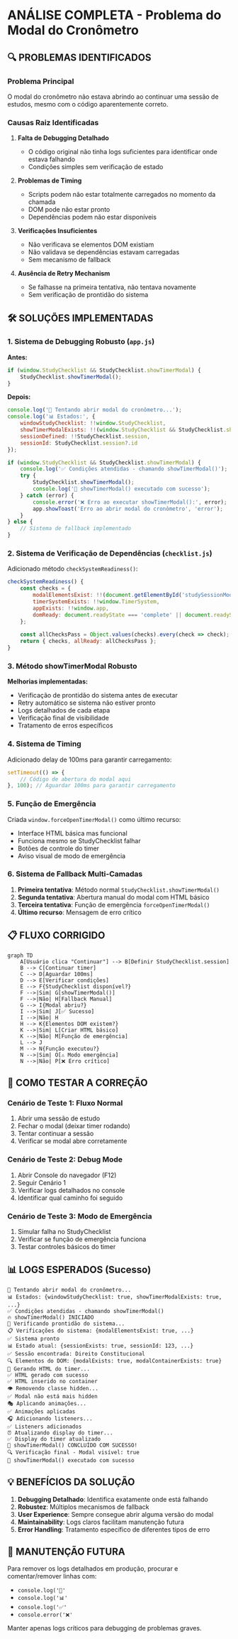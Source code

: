 # ANÁLISE COMPLETA - Problema do Modal do Cronômetro

## 🔍 PROBLEMAS IDENTIFICADOS

### Problema Principal
O modal do cronômetro não estava abrindo ao continuar uma sessão de estudos, mesmo com o código aparentemente correto.

### Causas Raiz Identificadas

1. **Falta de Debugging Detalhado**
   - O código original não tinha logs suficientes para identificar onde estava falhando
   - Condições simples sem verificação de estado

2. **Problemas de Timing**
   - Scripts podem não estar totalmente carregados no momento da chamada
   - DOM pode não estar pronto
   - Dependências podem não estar disponíveis

3. **Verificações Insuficientes**
   - Não verificava se elementos DOM existiam
   - Não validava se dependências estavam carregadas
   - Sem mecanismo de fallback

4. **Ausência de Retry Mechanism**
   - Se falhasse na primeira tentativa, não tentava novamente
   - Sem verificação de prontidão do sistema

## 🛠️ SOLUÇÕES IMPLEMENTADAS

### 1. Sistema de Debugging Robusto (`app.js`)

**Antes:**
```javascript
if (window.StudyChecklist && StudyChecklist.showTimerModal) {
    StudyChecklist.showTimerModal();
}
```

**Depois:**
```javascript
console.log('🎯 Tentando abrir modal do cronômetro...');
console.log('📊 Estados:', {
    windowStudyChecklist: !!window.StudyChecklist,
    showTimerModalExists: !!(window.StudyChecklist && StudyChecklist.showTimerModal),
    sessionDefined: !!StudyChecklist.session,
    sessionId: StudyChecklist.session?.id
});

if (window.StudyChecklist && StudyChecklist.showTimerModal) {
    console.log('✅ Condições atendidas - chamando showTimerModal()');
    try {
        StudyChecklist.showTimerModal();
        console.log('🎉 showTimerModal() executado com sucesso');
    } catch (error) {
        console.error('❌ Erro ao executar showTimerModal():', error);
        app.showToast('Erro ao abrir modal do cronômetro', 'error');
    }
} else {
    // Sistema de fallback implementado
}
```

### 2. Sistema de Verificação de Dependências (`checklist.js`)

Adicionado método `checkSystemReadiness()`:
```javascript
checkSystemReadiness() {
    const checks = {
        modalElementsExist: !!(document.getElementById('studySessionModal') && document.getElementById('studySessionModalContainer')),
        timerSystemExists: !!window.TimerSystem,
        appExists: !!window.app,
        domReady: document.readyState === 'complete' || document.readyState === 'interactive'
    };
    
    const allChecksPass = Object.values(checks).every(check => check);
    return { checks, allReady: allChecksPass };
}
```

### 3. Método showTimerModal Robusto

**Melhorias implementadas:**
- Verificação de prontidão do sistema antes de executar
- Retry automático se sistema não estiver pronto
- Logs detalhados de cada etapa
- Verificação final de visibilidade
- Tratamento de erros específicos

### 4. Sistema de Timing

Adicionado delay de 100ms para garantir carregamento:
```javascript
setTimeout(() => {
    // Código de abertura do modal aqui
}, 100); // Aguardar 100ms para garantir carregamento
```

### 5. Função de Emergência

Criada `window.forceOpenTimerModal()` como último recurso:
- Interface HTML básica mas funcional
- Funciona mesmo se StudyChecklist falhar
- Botões de controle do timer
- Aviso visual de modo de emergência

### 6. Sistema de Fallback Multi-Camadas

1. **Primeira tentativa**: Método normal `StudyChecklist.showTimerModal()`
2. **Segunda tentativa**: Abertura manual do modal com HTML básico
3. **Terceira tentativa**: Função de emergência `forceOpenTimerModal()`
4. **Último recurso**: Mensagem de erro crítico

## 📋 FLUXO CORRIGIDO

```mermaid
graph TD
    A[Usuário clica "Continuar"] --> B[Definir StudyChecklist.session]
    B --> C[Continuar timer]
    C --> D[Aguardar 100ms]
    D --> E[Verificar condições]
    E --> F{StudyChecklist disponível?}
    F -->|Sim| G[showTimerModal()]
    F -->|Não| H[Fallback Manual]
    G --> I{Modal abriu?}
    I -->|Sim| J[✅ Sucesso]
    I -->|Não| H
    H --> K{Elementos DOM existem?}
    K -->|Sim| L[Criar HTML básico]
    K -->|Não| M[Função de emergência]
    L --> J
    M --> N{Função executou?}
    N -->|Sim| O[⚠️ Modo emergência]
    N -->|Não| P[❌ Erro crítico]
```

## 🧪 COMO TESTAR A CORREÇÃO

### Cenário de Teste 1: Fluxo Normal
1. Abrir uma sessão de estudo
2. Fechar o modal (deixar timer rodando)
3. Tentar continuar a sessão
4. Verificar se modal abre corretamente

### Cenário de Teste 2: Debug Mode
1. Abrir Console do navegador (F12)
2. Seguir Cenário 1
3. Verificar logs detalhados no console
4. Identificar qual caminho foi seguido

### Cenário de Teste 3: Modo de Emergência
1. Simular falha no StudyChecklist
2. Verificar se função de emergência funciona
3. Testar controles básicos do timer

## 📊 LOGS ESPERADOS (Sucesso)

```
🎯 Tentando abrir modal do cronômetro...
📊 Estados: {windowStudyChecklist: true, showTimerModalExists: true, ...}
✅ Condições atendidas - chamando showTimerModal()
🔥 showTimerModal() INICIADO
🔧 Verificando prontidão do sistema...
📋 Verificações do sistema: {modalElementsExist: true, ...}
✅ Sistema pronto
📊 Estado atual: {sessionExists: true, sessionId: 123, ...}
✅ Sessão encontrada: Direito Constitucional
🔍 Elementos do DOM: {modalExists: true, modalContainerExists: true}
🎨 Gerando HTML do timer...
✅ HTML gerado com sucesso
✅ HTML inserido no container
👁️ Removendo classe hidden...
✅ Modal não está mais hidden
🎭 Aplicando animações...
✅ Animações aplicadas
🎧 Adicionando listeners...
✅ Listeners adicionados
⏰ Atualizando display do timer...
✅ Display do timer atualizado
🎉 showTimerModal() CONCLUÍDO COM SUCESSO!
🔍 Verificação final - Modal visível: true
🎉 showTimerModal() executado com sucesso
```

## 💡 BENEFÍCIOS DA SOLUÇÃO

1. **Debugging Detalhado**: Identifica exatamente onde está falhando
2. **Robustez**: Múltiplos mecanismos de fallback
3. **User Experience**: Sempre consegue abrir alguma versão do modal
4. **Maintainability**: Logs claros facilitam manutenção futura
5. **Error Handling**: Tratamento específico de diferentes tipos de erro

## 🔧 MANUTENÇÃO FUTURA

Para remover os logs detalhados em produção, procurar e comentar/remover linhas com:
- `console.log('🎯'`
- `console.log('📊'`
- `console.log('✅'`
- `console.error('❌'`

Manter apenas logs críticos para debugging de problemas graves.